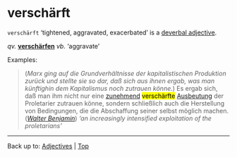 # verschärft

`verschärft` ‘tightened, aggravated, exacerbated’ is a [deverbal adjective](../../deverbalAdjectives.md).

*qv.* **[verschärfen](../../../verbs/v/ve/verschaerfen.md)** *vb.* ‘aggravate’

Examples:

> (*Marx ging auf die Grundverhältnisse der kapitalistischen Produktion zurück und stellte sie so dar, daß sich aus ihnen ergab, was man künftighin dem Kapitalismus noch zutrauen könne.*) Es ergab sich, daß man ihm nicht nur eine [zunehmend]() <mark>verschärfte</mark> [Ausbeutung]() der Proletarier zutrauen könne, sondern schließlich auch die Herstellung von Bedingungen, die die Abschaffung seiner selbst möglich machen. (*[Walter Benjamin](../../../texts/WalterBenjamin/DasKunstWerk.md)*) *‘an increasingly intensified exploitation of the proletarians’*

----

Back up to: [Adjectives](../../index.md) | [Top](../../../index.md)
